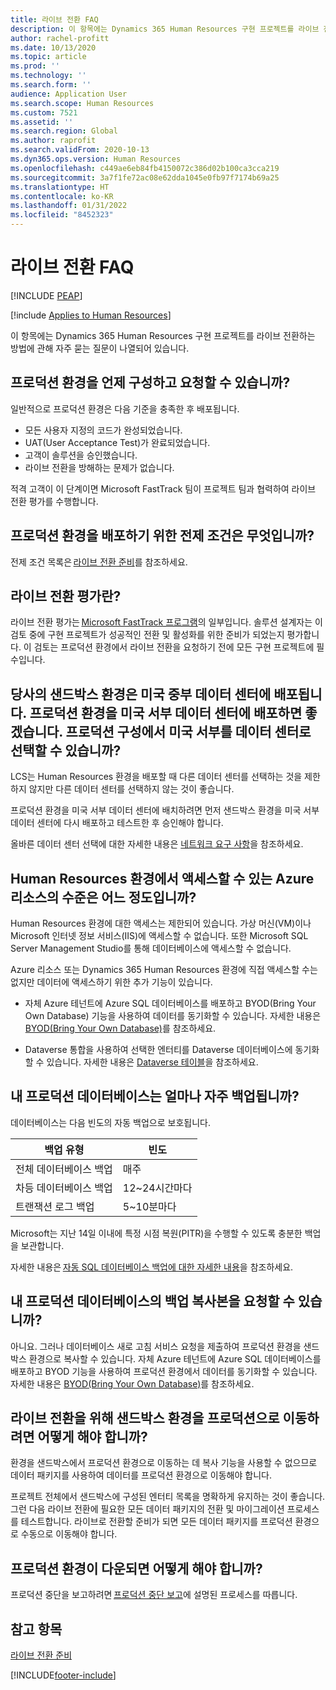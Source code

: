 ```yaml
---
title: 라이브 전환 FAQ
description: 이 항목에는 Dynamics 365 Human Resources 구현 프로젝트를 라이브 전환하는 방법에 관해 자주 묻는 질문이 나열되어 있습니다.
author: rachel-profitt
ms.date: 10/13/2020
ms.topic: article
ms.prod: ''
ms.technology: ''
ms.search.form: ''
audience: Application User
ms.search.scope: Human Resources
ms.custom: 7521
ms.assetid: ''
ms.search.region: Global
ms.author: raprofit
ms.search.validFrom: 2020-10-13
ms.dyn365.ops.version: Human Resources
ms.openlocfilehash: c449ae6eb84fb4150072c386d02b100ca3cca219
ms.sourcegitcommit: 3a7f1fe72ac08e62dda1045e0fb97f7174b69a25
ms.translationtype: HT
ms.contentlocale: ko-KR
ms.lasthandoff: 01/31/2022
ms.locfileid: "8452323"
---
```

# <a name="go-live-faq"></a>라이브 전환 FAQ 


[!INCLUDE [PEAP](../includes/peap-2.md)]

[!include [Applies to Human Resources](../includes/applies-to-hr.md)]



이 항목에는 Dynamics 365 Human Resources 구현 프로젝트를 라이브 전환하는 방법에 관해 자주 묻는 질문이 나열되어 있습니다. 

## <a name="when-can-i-configure-and-request-my-production-environment"></a>프로덕션 환경을 언제 구성하고 요청할 수 있습니까? 

일반적으로 프로덕션 환경은 다음 기준을 충족한 후 배포됩니다.

- 모든 사용자 지정의 코드가 완성되었습니다.
- UAT(User Acceptance Test)가 완료되었습니다.
- 고객이 솔루션을 승인했습니다.
- 라이브 전환을 방해하는 문제가 없습니다. 

적격 고객이 이 단계이면 Microsoft FastTrack 팀이 프로젝트 팀과 협력하여 라이브 전환 평가를 수행합니다. 

## <a name="what-are-the-prerequisites-to-deploying-a-production-environment"></a>프로덕션 환경을 배포하기 위한 전제 조건은 무엇입니까? 

전제 조건 목록은 [라이브 전환 준비](hr-admin-go-live-prepare.md)를 참조하세요. 

## <a name="what-is-a-go-live-assessment"></a>라이브 전환 평가란?  

라이브 전환 평가는 [Microsoft FastTrack 프로그램](/dynamics365/fasttrack/)의 일부입니다. 솔루션 설계자는 이 검토 중에 구현 프로젝트가 성공적인 전환 및 활성화를 위한 준비가 되었는지 평가합니다. 이 검토는 프로덕션 환경에서 라이브 전환을 요청하기 전에 모든 구현 프로젝트에 필수입니다. 

## <a name="our-sandbox-environments-are-deployed-in-the-central-us-datacenter-we-want-our-production-environments-to-be-deployed-in-the-west-us-datacenter-can-i-select-west-us-as-the-datacenter-in-my-production-configuration"></a>당사의 샌드박스 환경은 미국 중부 데이터 센터에 배포됩니다. 프로덕션 환경을 미국 서부 데이터 센터에 배포하면 좋겠습니다. 프로덕션 구성에서 미국 서부를 데이터 센터로 선택할 수 있습니까? 

LCS는 Human Resources 환경을 배포할 때 다른 데이터 센터를 선택하는 것을 제한하지 않지만 다른 데이터 센터를 선택하지 않는 것이 좋습니다.  

프로덕션 환경을 미국 서부 데이터 센터에 배치하려면 먼저 샌드박스 환경을 미국 서부 데이터 센터에 다시 배포하고 테스트한 후 승인해야 합니다. 

올바른 데이터 센터 선택에 대한 자세한 내용은 [네트워크 요구 사항](../fin-ops-core/fin-ops/get-started/system-requirements.md#network-requirements)을 참조하세요. 

## <a name="what-level-of-access-do-i-have-to-the-azure-resources-for-my-human-resources-environments"></a>Human Resources 환경에서 액세스할 수 있는 Azure 리소스의 수준은 어느 정도입니까?  

Human Resources 환경에 대한 액세스는 제한되어 있습니다. 가상 머신(VM)이나 Microsoft 인터넷 정보 서비스(IIS)에 액세스할 수 없습니다. 또한 Microsoft SQL Server Management Studio를 통해 데이터베이스에 액세스할 수 없습니다. 

Azure 리소스 또는 Dynamics 365 Human Resources 환경에 직접 액세스할 수는 없지만 데이터에 액세스하기 위한 추가 기능이 있습니다.

- 자체 Azure 테넌트에 Azure SQL 데이터베이스를 배포하고 BYOD(Bring Your Own Database) 기능을 사용하여 데이터를 동기화할 수 있습니다. 자세한 내용은 [BYOD(Bring Your Own Database)](../fin-ops-core/dev-itpro/analytics/export-entities-to-your-own-database.md)를 참조하세요.

- Dataverse 통합을 사용하여 선택한 엔터티를 Dataverse 데이터베이스에 동기화할 수 있습니다. 자세한 내용은 [Dataverse 테이블](hr-developer-entities.md)을 참조하세요. 

## <a name="how-often-is-my-production-database-backed-up"></a>내 프로덕션 데이터베이스는 얼마나 자주 백업됩니까? 

데이터베이스는 다음 빈도의 자동 백업으로 보호됩니다.

| 백업 유형 | 빈도 |
| --- | --- |
| 전체 데이터베이스 백업 | 매주 |
| 차등 데이터베이스 백업 | 12~24시간마다 |
| 트랜잭션 로그 백업 | 5~10분마다 |

Microsoft는 지난 14일 이내에 특정 시점 복원(PITR)을 수행할 수 있도록 충분한 백업을 보관합니다. 

자세한 내용은 [자동 SQL 데이터베이스 백업에 대한 자세한 내용](/azure/azure-sql/database/automated-backups-overview?tabs=single-database)을 참조하세요. 

## <a name="can-i-request-a-copy-of-the-backup-of-my-production-database"></a>내 프로덕션 데이터베이스의 백업 복사본을 요청할 수 있습니까? 

아니요. 그러나 데이터베이스 새로 고침 서비스 요청을 제출하여 프로덕션 환경을 샌드박스 환경으로 복사할 수 있습니다. 자체 Azure 테넌트에 Azure SQL 데이터베이스를 배포하고 BYOD 기능을 사용하여 프로덕션 환경에서 데이터를 동기화할 수 있습니다. 자세한 내용은 [BYOD(Bring Your Own Database)](../fin-ops-core/dev-itpro/analytics/export-entities-to-your-own-database.md)를 참조하세요. 

## <a name="how-do-i-move-my-sandbox-environment-to-production-for-go-live"></a>라이브 전환을 위해 샌드박스 환경을 프로덕션으로 이동하려면 어떻게 해야 합니까? 

환경을 샌드박스에서 프로덕션 환경으로 이동하는 데 복사 기능을 사용할 수 없으므로 데이터 패키지를 사용하여 데이터를 프로덕션 환경으로 이동해야 합니다.  

프로젝트 전체에서 샌드박스에 구성된 엔터티 목록을 명확하게 유지하는 것이 좋습니다. 그런 다음 라이브 전환에 필요한 모든 데이터 패키지의 전환 및 마이그레이션 프로세스를 테스트합니다. 라이브로 전환할 준비가 되면 모든 데이터 패키지를 프로덕션 환경으로 수동으로 이동해야 합니다. 

## <a name="what-should-i-do-if-my-production-environment-is-down"></a>프로덕션 환경이 다운되면 어떻게 해야 합니까? 

프로덕션 중단을 보고하려면 [프로덕션 중단 보고](../fin-ops-core/dev-itpro/lifecycle-services/report-production-outage.md)에 설명된 프로세스를 따릅니다. 

 ## <a name="see-also"></a>참고 항목

 [라이브 전환 준비](hr-admin-go-live-prepare.md)


[!INCLUDE[footer-include](../includes/footer-banner.md)]
